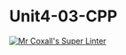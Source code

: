 # Unit4-03-CPP
[![Mr Coxall's Super Linter](https://github.com/ICS3U-Programming-IoanaM/Unit4-03-CPP/workflows/Mr%20Coxall's%20Super%20Linter/badge.svg)](https://github.com/ICS3U-Programming-IoanaM/Unit4-03-CPP/actions/)
